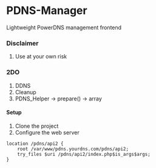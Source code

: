 # PDNS-Manager
Lightweight PowerDNS management frontend


### Disclaimer
1. Use at your own risk


### 2DO
1. DDNS
2. Cleanup
3. PDNS_Helper -> prepare() -> array 
 

#### Setup
1. Clone the project
2. Configure the web server
```
location /pdns/api2 {                                                                                                                                                         
    root /var/www/pdns.yourdns.com/pdns/api2;                                                                                                                                     
    try_files $uri /pdns/api2/index.php$is_args$args;
}
```
